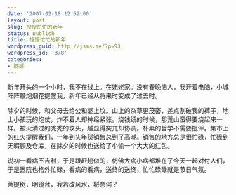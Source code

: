 ```yaml
---
date: '2007-02-18 12:52:00'
layout: post
slug: 惶惶忙忙的新年
status: publish
title: 惶惶忙忙的新年
wordpress_guid: http://jsms.me/?p=93
wordpress_id: '378'
categories:
- 随感
---
```


新年开头的一个小时，我不在线上。在姥姥家。没有春晚恼人，我开着电脑，小城阵阵鞭炮烟花提醒我，新年已经从将来时变成了过去时。


除夕的时候，和父母去给公和婆上坟。山上的杂草更茂密，差点割破我的裤子，地上小孩玩的炮仗，炸不着人却神经紧张。烧钱纸的时候，那荒山蛮得要烧起来一样。被火清过的秃秃的坟头，越显得突兀却协调。朴素的哲学不需要批评。集市上的红火提醒我们，一年到头年货销售总到了高潮。销售的地方总是很忙碌，忙碌到无暇顾及仓库，在除夕的时候也送给了小偷一个大大的红包。


说初一看病不吉利，于是跟赶趟似的，仿佛大病小病都堆在了今天一起对付人们，于是医院也格外忙碌，看病的看病，送终的送终，忙忙碌碌就是节日气氛。


菩提树，明镜台，我若改风水，将奈何？
